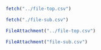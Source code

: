<link rel=stylesheet href="../custom-styles.css" />
<link rel=stylesheet href="additional-styles.css" />

```js
fetch("../file-top.csv")
```

```js
fetch("./file-sub.csv")
```

```js
FileAttachment("../file-top.csv")
```

```js
FileAttachment("file-sub.csv")
```
